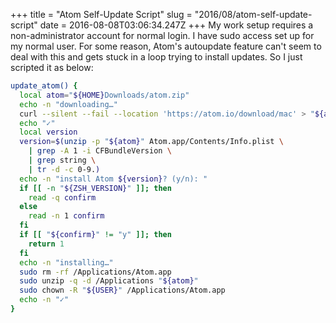 +++
title = "Atom Self-Update Script"
slug = "2016/08/atom-self-update-script"
date = 2016-08-08T03:06:34.247Z
+++
My work setup requires a non-administrator account for normal login. I have sudo access set up for my normal user. For some reason, Atom's autoupdate feature can't seem to deal with this and gets stuck in a loop trying to install updates. So I just scripted it as below:

```sh
update_atom() {
  local atom="${HOME}Downloads/atom.zip"
  echo -n "downloading…"
  curl --silent --fail --location 'https://atom.io/download/mac' > "${atom}"
  echo "✓"
  local version
  version=$(unzip -p "${atom}" Atom.app/Contents/Info.plist \
    | grep -A 1 -i CFBundleVersion \
    | grep string \
    | tr -d -c 0-9.)
  echo -n "install Atom ${version}? (y/n): "
  if [[ -n "${ZSH_VERSION}" ]]; then
    read -q confirm
  else
    read -n 1 confirm
  fi
  if [[ "${confirm}" != "y" ]]; then
    return 1
  fi
  echo -n "installing…"
  sudo rm -rf /Applications/Atom.app
  sudo unzip -q -d /Applications "${atom}"
  sudo chown -R "${USER}" /Applications/Atom.app
  echo -n "✓"
}
```
